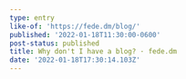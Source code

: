 ```yaml
---
type: entry
like-of: 'https://fede.dm/blog/'
published: '2022-01-18T11:30:00-0600'
post-status: published
title: Why don't I have a blog? · fede.dm
date: '2022-01-18T17:30:14.103Z'
---
```



